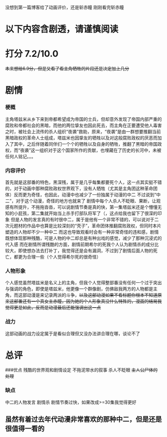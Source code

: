 没想到第一篇博客给了动画评价，还是斩赤瞳
刚刚看完斩赤瞳

# 以下内容含剧透，请谨慎阅读
# 打分 7.2/10.0
~~本来想给6.9分，但是又看了看主角牺牲的片段还是决定加上几分~~
# 剧情
### 梗概
主角塔兹米从乡下来到帝都希望成为帝国的士兵，但却意外发现了帝国内部严重的腐败和帝都社会的黑暗，而他的两位挚友也因此死去，而主角在正要遭受他人毒害之时，被社会上流传的杀人组织“夜袭”救助，原来，“夜袭”是由一群想要推翻当前黑暗政权的革命人士组成，塔兹米也因挚友的牺牲以及对这般腐败政权的厌恶而加入了其中，之后伴随着同伴们一个个的牺牲以及自身的牺牲，推翻了黑暗的帝国政权，而“夜袭”这一组织对于这个国家所作的贡献，也埋藏在了历史的长河中，未被任何人铭记。。。
### 内容评价
首先就是这部番的特色，黑深残，属于是几乎每集都要死个人，这一点其实挺不错的，对于动画中那种腐败政权世界观下，没有人牺牲（尤其是主角团这种革命团体）反而更为奇怪，也因此，动漫中也减少了一份独属于动漫的中二
不过说到“中二”，对于这个动漫，奇怪的地方也就来了
剧情中每个人杀人不眨眼、果断，让观感有所提升，不拖拖沓沓，可以说剧情节奏是真的快，第一集塔兹米还是个懵懂无知的小屁孩，第二集就开始当上杀手打部队将军了（，这点给我也留下了很深的印象
但是人物的发言真的有时很中二，属于是他有一个非常不错的，可以说对于二次元题材的作品中也算是比较深刻的“壳子”，革命团体推翻腐败政权，但同时本片塑造的人物却不少一种中二
而这也导致观看时会有一种非常奇怪的违和感，剧情既想体现那种残酷，可是人物的中二却总是有种出戏的感觉，减少了那种沉浸式的代入感
而在剧情所谓残酷的方面，剧情前期希尔的死我个人认为剧情杀的成分比较大，即使想办法去打补丁，我觉得还是会有漏洞，不过到了剧情后面人物的死亡，都更为合理一些（个人觉得希尔死的很奇怪）
### 人物形象
个人感觉虽然塔兹米是名义上的主角，但我个人觉得整部番没有任何一个过于突出与强调的角色，即使是塔兹米，他更像一个群像剧，仿佛敌我两方的人物都是主角，而这部动漫是来记录两派的斗争，~~以及这部动漫如果不看标题你根本不知道原来这部番还有一个真女主赤瞳，因为她的个人形象真没什么特殊的，漫画的结局我觉得更是如此，反而是动漫最后还能强调出这一点~~
### 战力
这部动画的战力设定属于是看似合理但又没办法讲合理在哪，谈论不了

# 总评
###优点
残酷的世界观和剧情设定
不拖泥带水的叙事
杀人不眨眼
~~主人公尸体的处理~~
### 缺点
中二的人物发言
剧情杀
剧情节奏过快，如果改成>=30集我觉得更好
## 虽然有着过去年代动漫非常喜欢的那种中二，但是还是很值得一看的